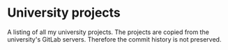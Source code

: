 # University projects

A listing of all my university projects. The projects are copied from the university's GitLab servers. Therefore the commit history is not preserved.

